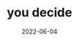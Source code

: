 ---
title: "you decide"
cc-type: cue
date: 2022-06-04
tags:
  - cue
related:
  - you have free will
---